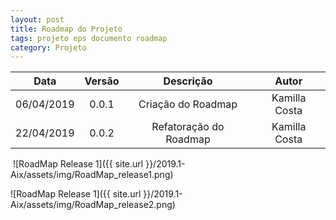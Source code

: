```yaml
---
layout: post
title: Roadmap do Projeto
tags: projeto eps documento roadmap
category: Projeto
---
```

| Data       | Versão | Descrição                                   | Autor            |
| :--------: | :----: | :-----------------------------------------: | :--------------: |
| 06/04/2019 | 0.0.1  | Criação do Roadmap                  | Kamilla Costa    |
| 22/04/2019 | 0.0.2  | Refatoração do Roadmap                  | Kamilla Costa    |

​
![RoadMap Release 1]({{ site.url }}/2019.1-Aix/assets/img/RoadMap_release1.png)

![RoadMap Release 1]({{ site.url }}/2019.1-Aix/assets/img/RoadMap_release2.png)
